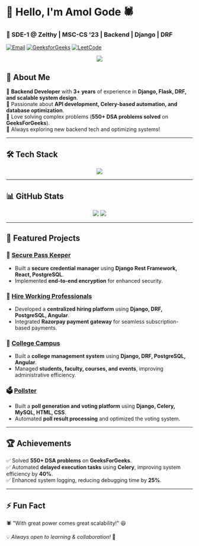 # 👋 Hello, I'm Amol Gode 🕷️  
### 🚀 SDE-1 @ Zelthy | MSC-CS '23 | Backend | Django | DRF  

[![Email](https://img.shields.io/badge/Email-Contact-red?style=for-the-badge&logo=gmail)](mailto:17amolgode@gmail.com) 
[![GeeksforGeeks](https://img.shields.io/badge/GeeksforGeeks-550%2B_Problems-darkgreen?style=for-the-badge&logo=geeksforgeeks)](https://auth.geeksforgeeks.org/user/17amolgode/practice/) 
[![LeetCode](https://img.shields.io/badge/LeetCode-100%2B_Problems-orange?style=for-the-badge&logo=leetcode)](https://leetcode.com/u/17amolgode/)


<p align="center">
  <img src="https://readme-typing-svg.herokuapp.com?font=Fira+Code&pause=1000&color=00F700&width=435&lines=Backend+Developer+%7C+Django+%7C+Flask+%7C+Celery;API+Developer+%7C+PostgreSQL+%7C+Docker;Problem+Solver+%7C+550%2B+DSA+Problems+Solved" />
</p>

## 🚀 About Me

🔹 **Backend Developer** with **3+ years** of experience in **Django, Flask, DRF, and scalable system design**.  
🔹 Passionate about **API development, Celery-based automation, and database optimization**.  
🔹 Love solving complex problems (**550+ DSA problems solved** on **GeeksForGeeks**).  
🔹 Always exploring new backend tech and optimizing systems!  

---

## 🛠️ Tech Stack

<p align="center">
  <img src="https://skillicons.dev/icons?i=python,django,flask,postgresql,docker,redis,git,github" />
</p>

---

## 📊 GitHub Stats

<p align="center">
<!--   <img src="https://github-readme-stats.vercel.app/api?username=AmolGode&show_icons=true&theme=tokyonight" /> -->
  <img src="https://github-readme-streak-stats.herokuapp.com/?user=AmolGode&theme=tokyonight" />
  <img src="https://github-readme-stats.vercel.app/api/top-langs/?username=AmolGode&layout=compact&theme=tokyonight" />
</p>

---

## 📌 Featured Projects

### 🔑 [Secure Pass Keeper](https://github.com/AmolGode/Secure-Pass-Keeper-Django-React)
- Built a **secure credential manager** using **Django Rest Framework, React, PostgreSQL**.
- Implemented **end-to-end encryption** for enhanced security.

### 💼 [Hire Working Professionals](https://github.com/AmolGode/Hire_Working_Professionals_For_Short_Term_Work)
- Developed a **centralized hiring platform** using **Django, DRF, PostgreSQL, Angular**.
- Integrated **Razorpay payment gateway** for seamless subscription-based payments.

### 🏫 [College Campus](https://github.com/AmolGode/College-Campus-Angular-Django-Rest)
- Built a **college management system** using **Django, DRF, PostgreSQL, Angular**.
- Managed **students, faculty, courses, and events**, improving administrative efficiency.

### 🗳️ [Pollster](https://github.com/AmolGode/Pollster)
- Built a **poll generation and voting platform** using **Django, Celery, MySQL, HTML, CSS**.
- Automated **poll result processing** and optimized the voting system.


---

## 🏆 Achievements

✅ Solved **550+ DSA problems** on **GeeksForGeeks**.  
✅ Automated **delayed execution tasks** using **Celery**, improving system efficiency by **40%**.  
✅ Enhanced system logging, reducing debugging time by **25%**.

---

## ⚡ Fun Fact

🕷️ "With great power comes great scalability!" 😆

💡 *Always open to learning & collaboration!* 🚀
